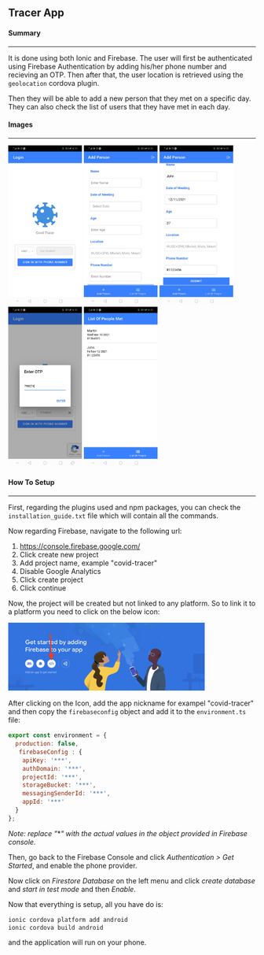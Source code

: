 ## Tracer App

#### Summary
----------
It is done using both Ionic and Firebase. The user will first be authenticated using Firebase Authentication by adding his/her phone number and recieving an OTP. Then after that, the user location is retrieved using the `geolocation` cordova plugin.

Then they will be able to add a new person that they met on a specific day. They can also check the list of users that they have met in each day.

#### Images
------

<img src="images/login.jpeg" alt="login" width="150" />

<img src="images/addperson.jpeg" alt="person" width="150" />

<img src="images/addpersondata.jpeg" alt="personData" width="150" />

<img src="images/otpverify.jpeg" alt="otpverify" width="150" />

<img src="images/peoplemet.jpeg" alt="peoplemet" width="150" />

#### How To Setup
-----------

First, regarding the plugins used and npm packages, you can check the `installation_guide.txt` file which will contain all the commands.

Now regarding Firebase, navigate to the following url:

1. https://console.firebase.google.com/
2. Click create new project
3. Add project name, example "covid-tracer"
4. Disable Google Analytics
5. Click create project
6. Click continue

Now, the project will be created but not linked to any platform. So to link it to a platform you need to click on the below icon:

<img src="images/arrow-web.png" alt="android arrow" width="400" />

After clicking on the Icon, add the app nickname for exampel "covid-tracer" and then copy the `firebaseconfig` object and add it to the `environment.ts` file:

```js
export const environment = {
  production: false,
   firebaseConfig : {
    apiKey: '***',
    authDomain: '***',
    projectId: '***',
    storageBucket: '***',
    messagingSenderId: '***',
    appId: '***'
  }
};
```
*Note: replace "***" with the actual values in the object provided in Firebase console.*

Then, go back to the Firebase Console and click *Authentication > Get Started*, and enable the phone provider.

Now click on *Firestore Database* on the left menu and click *create database* and *start in test mode* and then *Enable*.

Now that everything is setup, all you have do is:

```
ionic cordova platform add android
ionic cordova build android
```

and the application will run on your phone.

